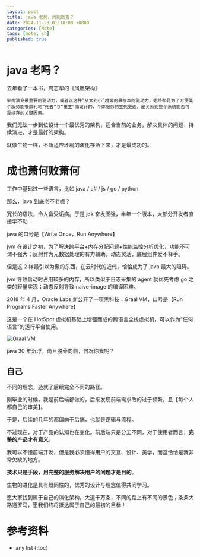 ```yaml
---
layout: post
title: java 老矣，尚能饭否？
date: 2024-11-23 01:18:08 +0800
categories: [Note]
tags: [note, sh]
published: true
---
```



# java 老吗？

去年看了一本书，周志华的《凤凰架构》

```
架构演变最重要的驱动力，或者说这种“从大到小”趋势的最根本的驱动力，始终都是为了方便某个服务能够顺利地“死去”与“重生”而设计的，个体服务的生死更迭，是关系到整个系统能否可靠续存的关键因素。
```

我们无法一步到位设计一个最优秀的架构，适合当前的业务，解决具体的问题、持续演进，才是最好的架构。

就像生物一样，不断适应环境的演化存活下来，才是最成功的。

# 成也萧何败萧何

工作中基础过一些语言，比如 java / c# / js / go / python

那么，java 到底老不老呢？

冗长的语法，令人备受诟病。于是 jdk 奋发图强，半年一个版本，大部分开发者直接学不动...

java 的口号是【Write Once，Run Anywhere】

jvm 在设计之初，为了解决跨平台+内存分配问题+性能监控分析优化，功能不可谓不强大；反射作为元数据处理的有力辅助，动态灵活，底层组件爱不释手。

但是这 2 样最引以为傲的东西，在云时代的近代，恰恰成为了 java 最大的阻碍。

jvm 导致启动时占用较多的内存，所以类似于日志采集的 agent 就优先考虑 go 之类的轻量实现；动态反射导致 naive-image 的编译困难。

2018 年 4 月，Oracle Labs 新公开了一项黑科技：Graal VM，口号是【Run Programs Faster Anywhere】

这是一个在 HotSpot 虚拟机基础上增强而成的跨语言全栈虚拟机，可以作为“任何语言”的运行平台使用。

![Graal VM](https://icyfenix.cn/assets/img/grallvm.d917d5ba.png)

java 30 年沉浮，尚且脱骨向前，何况你我呢？

## 自己

不同的理念，造就了后续完全不同的路径。

刚毕业的时候，我是前后端都做的，后来发现前端需求改的过于频繁，且【每个人都自己的审美】。

于是，后续的几年的都偏向于后端，也就是逻辑与流程。

不过现在，对于产品的认知也在变化。前后端只是分工不同，对于使用者而言，**完整的产品才有意义**。

我可以不懂前端开发，但是我必须懂得用户的交互、设计、美学，而这恰恰是我非常欠缺的地方。

**技术只是手段，用完整的服务解决用户的问题才是目的**。

生物的进化是具有趋同性的，优秀的设计与理念值得共同学习。

愿大家找到属于自己的演化架构，大道千万条，不同的路上有不同的景色；条条大路通罗马，愿我们终将抵达属于自己的最初的目标！

# 参考资料

* any list
{:toc}